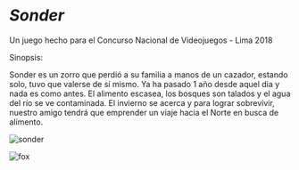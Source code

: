# _Sonder_
Un juego hecho para el Concurso Nacional de Videojuegos - Lima 2018

Sinopsis:

Sonder es un zorro que perdió a su familia a manos de un cazador, estando solo, tuvo que valerse de sí mismo. Ya ha pasado 1 año desde aquel dia y nada es como antes. El alimento escasea, los bosques son talados y el agua del río se ve contaminada.
El invierno se acerca y para lograr sobrevivir, nuestro amigo tendrá que emprender un viaje hacia el Norte en busca de alimento.

![sonder](https://user-images.githubusercontent.com/21184536/44635089-ee071500-a966-11e8-9d9f-f4fe13c56458.png)

![fox](https://user-images.githubusercontent.com/21184536/44634844-7932db80-a964-11e8-85ef-2cc8fad41c68.png)


